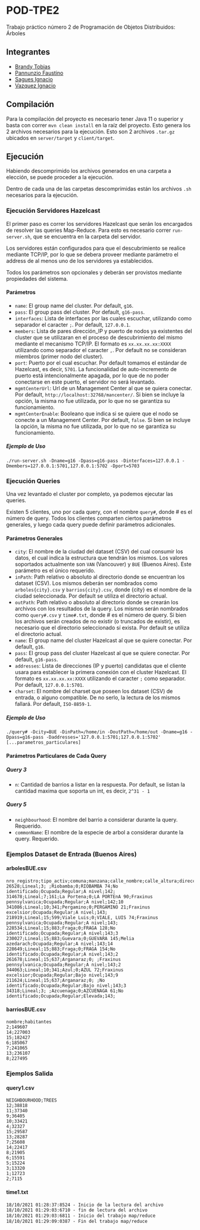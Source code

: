 # POD-TPE2
Trabajo práctico número 2 de Programación de Objetos Distribuidos: Árboles

## Integrantes

- [Brandy Tobias](https://github.com/tobiasbrandy)
- [Pannunzio Faustino](https://github.com/Fpannunzio)
- [Sagues Ignacio](https://github.com/isagues)
- [Vazquez Ignacio](https://github.com/igvazquez)

## Compilación

Para la compilación del proyecto es necesario tener Java 11 o superior y basta con correr `mvn clean install` en la raíz del proyecto. Esto genera los 2 archivos necesarios para la ejecución. Esto son 2 archivos `.tar.gz` ubicados en `server/target` y `client/target`.

## Ejecución

Habiendo descomprimido los archivos generados en una carpeta a elección, se puede proceder a la ejecución.

Dentro de cada una de las carpetas descomprimidas están los archivos `.sh` necesarios para la ejecución.

### Ejecución Servidores Hazelcast

El primer paso es correr los servidores Hazelcast que serán los encargados de resolver las queries Map-Reduce. Para esto es necesario correr `run-server.sh`, que se encuentra en la carpeta del servidor.

Los servidores están configurados para que el descubrimiento se realice mediante TCP/IP, por lo que se debera proveer mediante parámetro el address de al menos uno de los servidores ya establecidos.

Todos los parámetros son opcionales y deberán ser provistos mediante propiedades del sistema.

#### Parámetros
- `name`: El group name del cluster. Por default, `g16`.
- `pass`: El group pass del cluster. Por default, `g16-pass`.
- `interfaces`: Lista de interfaces por las cuales escuchar, utilizando como separador el caracter `;`. Por default, `127.0.0.1`.
- `members`: Lista de pares dirección_IP y puerto de nodos ya existentes del cluster que se utilizaran en el proceso de descubrimiento del mismo mediante el mecanismo TCP/IP. El formato es `xx.xx.xx.xx:XXXX` utilizando como separador el caracter `,`. Por default no se consideran miembros (primer nodo del cluster).
- `port`: Puerto por el cual escuchar. Por default tomamos el estándar de Hazelcast, es decir, `5701`. La funcionalidad de auto-incremento de puerto está intencionalmente apagada, por lo que de no poder conectarse en este puerto, el servidor no será levantado.
- `mgmtCenterUrl`: Url de un Management Center al que se quiera conectar. Por default, `http://localhost:32768/mancenter/`. Si bien se incluye la opción, la misma no fue utilizada, por lo que no se garantiza su funcionamiento.
- `mgmtCenterEnable`: Booleano que indica si se quiere que el nodo se conecte a un Management Center. Por default, `false`. Si bien se incluye la opción, la misma no fue utilizada, por lo que no se garantiza su funcionamiento.

##### Ejemplo de Uso
```shell
./run-server.sh -Dname=g16 -Dpass=g16-pass -Dinterfaces=127.0.0.1 -Dmembers=127.0.0.1:5701,127.0.0.1:5702 -Dport=5703
```

### Ejecución Queries

Una vez levantado el cluster por completo, ya podemos ejecutar las queries.

Existen 5 clientes, uno por cada query, con el nombre `query#`, donde # es el número de query. Todos los clientes comparten ciertos parámetros generales, y luego cada query puede definir parámetros adicionales.

#### Parámetros Generales

- `city`: El nombre de la ciudad del dataset (CSV) del cual consumir los datos, el cual indica la estructura que tendrán los mismos. Los valores soportados actualmente son `VAN` (Vancouver) y `BUE` (Buenos Aires). Este parámetro es el único requerido.
- `inPath`: Path relativo o absoluto al directorio donde se encuentran los dataset (CSV). Los mismos deberán ser nombrados como `arboles{city}.csv` y `barrios{city}.csv`, donde {city} es el nombre de la ciudad seleccionada. Por default se utiliza el directorio actual.
- `outPath`: Path relativo o absoluto al directorio donde se crearán los archivos con los resultados de la query. Los mismos serán nombrados como `query#.csv` y `time#.txt`, donde # es el número de query. Si bien los archivos serán creados de no existir (o truncados de existir), es necesario que el directorio seleccionado sí exista. Por default se utiliza el directorio actual.
- `name`: El group name del cluster Hazelcast al que se quiere conectar. Por default, `g16`.
- `pass`: El group pass del cluster Hazelcast al que se quiere conectar. Por default, `g16-pass`.
- `addresses`: Lista de direcciones (IP y puerto) candidatas que el cliente usara para establecer la primera conexión con el cluster Hazelcast. El formato es `xx.xx.xx.xx:XXXX` utilizando el caracter `;` como separador. Por default, `127.0.0.1:5701`.
- `charset`: El nombre del charset que poseen los dataset (CSV) de entrada, o alguno compatible. De no serlo, la lectura de los mismos fallará. Por default, `ISO-8859-1`.

##### Ejemplo de Uso

```shell
./query# -Dcity=BUE -DinPath=/home/in -DoutPath=/home/out -Dname=g16 -Dpass=g16-pass -Daddresses='127.0.0.1:5701;127.0.0.1:5702' [...parametros_particulares]
```

#### Parámetros Particulares de Cada Query

##### Query 3

- `n`: Cantidad de barrios a listar en la respuesta. Por default, se listan la cantidad maxima que soporta un int, es decir, `2^31 - 1`

##### Query 5

- `neighbourhood`: El nombre del barrio a considerar durante la query. Requerido.
- `commonName`: El nombre de la especie de arbol a considerar durante la query. Requerido.

### Ejemplos Dataset de Entrada (Buenos Aires)

#### arbolesBUE.csv
```csv
nro_registro;tipo_activ;comuna;manzana;calle_nombre;calle_altura;direccion_normalizada;nombre_cientifico;estado_plantera;ubicacion_plantera;nivel_plantera;diametro_altura_pecho;altura_arbol
26528;Lineal;3; ;Riobamba;0;RIOBAMBA 74;No identificado;Ocupada;Regular;A nivel;142;
314678;Lineal;7;161;La Portena;0;LA PORTEnA 90;Fraxinus pennsylvanica;Ocupada;Regular;A nivel;142;10
341086;Lineal;10;341;Pergamino;0;PERGAMINO 21;Fraxinus excelsior;Ocupada;Regular;A nivel;143;
218919;Lineal;15;599;Viale Luis;0;VIALE, LUIS 74;Fraxinus pennsylvanica;Ocupada;Regular;A nivel;143;
228534;Lineal;15;883;Fraga;0;FRAGA 128;No identificado;Ocupada;Regular;A nivel;143;3
230027;Lineal;15;883;Guevara;0;GUEVARA 145;Melia azedarach;Ocupada;Regular;A nivel;143;14
228649;Lineal;15;883;Fraga;0;FRAGA 154;No identificado;Ocupada;Regular;A nivel;143;2
261678;Lineal;15;637;Arganaraz;0; ;Fraxinus pennsylvanica;Ocupada;Regular;A nivel;143;2
344063;Lineal;10;341;Azul;0;AZUL 72;Fraxinus excelsior;Ocupada;Regular;Bajo nivel;143;9
211624;Lineal;15;637;Arganaraz;0; ;No identificado;Ocupada;Regular;Bajo nivel;143;3
34318;Lineal;3; ;Azcuenaga;0;AZCUENAGA 61;No identificado;Ocupada;Regular;Elevada;143;
```

#### barriosBUE.csv
```csv
nombre;habitantes
2;149607
14;227003
15;182427
6;185067
7;241065
13;236107
8;227495
```

### Ejemplos Salida

#### query1.csv
```csv
NEIGHBOURHOOD;TREES
12;38818
11;37340
9;36405
10;33421
4;32327
15;29587
13;28287
7;25608
14;22417
8;21905
6;15591
5;15224
3;13320
1;12723
2;7115
```

#### time1.txt
```txt
18/10/2021 01:28:37:8524 - Inicio de la lectura del archivo
18/10/2021 01:29:03:6710 - fin de lectura del archivo
18/10/2021 01:29:03:6811 - Inicio del trabajo map/reduce
18/10/2021 01:29:09:0387 - Fin del trabajo map/reduce
```
